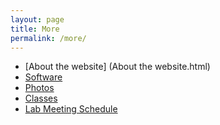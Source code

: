 ```yaml
---
layout: page
title: More
permalink: /more/
---
```

- [About the website] (About the website.html)
- [Software](/software/)
- [Photos](https://instagram.com/kachroolab/)
- [Classes](/classes/)
- [Lab Meeting Schedule](lab_meetings.html)
